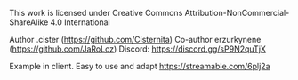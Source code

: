 This work is licensed under Creative Commons Attribution-NonCommercial-ShareAlike 4.0 International 

Author .cister (https://github.com/Cisternita)
Co-author erzurkynene (https://github.com/JaRoLoz)
Discord: https://discord.gg/sP9N2quTjX

Example in client. Easy to use and adapt
https://streamable.com/6plj2a
